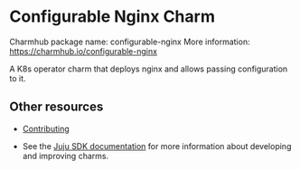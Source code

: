 # Configurable Nginx Charm

Charmhub package name: configurable-nginx
More information: https://charmhub.io/configurable-nginx

A K8s operator charm that deploys nginx and allows passing configuration to it.

## Other resources

- [Contributing](CONTRIBUTING.md)

- See the [Juju SDK documentation](https://juju.is/docs/sdk) for more information about developing and improving charms.
